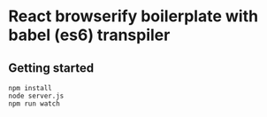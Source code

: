 # React browserify boilerplate with babel (es6) transpiler

## Getting started
    npm install
    node server.js
    npm run watch
